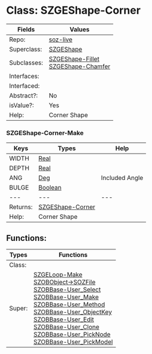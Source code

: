 
# Class:	SZGEShape-Corner

| Fields | Values |
| --------- | --------- |
| Repo: | [soz-live](/repos/soz-live.html) |
| Superclass: | [SZGEShape](SZGEShape.html) |
| Subclasses: | [SZGEShape-Fillet](SZGEShape-Fillet.html) <br> [SZGEShape-Chamfer](SZGEShape-Chamfer.html) |
| Interfaces: |  |
| Interfaced: |  |
| Abstract?: | No |
| isValue?: | Yes |
| Help: | Corner Shape |

### SZGEShape-Corner-Make

| Keys | Types | Help |
| --------- | --------- | --------- |
| WIDTH | [Real](Real.html) |  |
| DEPTH | [Real](Real.html) |  |
| ANG | [Deg](Deg.html) | Included Angle |
| BULGE | [Boolean](Boolean.html) |  |
| --- | --- | --- |
| Returns: | [SZGEShape-Corner](SZGEShape-Corner.html) |
| Help: | Corner Shape |


## Functions:

| Types | Functions |
| --------- | --------- |
| Class: |  |
| Super: | [SZGELoop-Make](SZGELoop.html) <br> [SZOBObject->SOZFile](SZOBObject.html) <br> [SZOBBase-User_Select](SZOBBase.html) <br> [SZOBBase-User_Make](SZOBBase.html) <br> [SZOBBase-User_Method](SZOBBase.html) <br> [SZOBBase-User_ObjectKey](SZOBBase.html) <br> [SZOBBase-User_Edit](SZOBBase.html) <br> [SZOBBase-User_Clone](SZOBBase.html) <br> [SZOBBase-User_PickNode](SZOBBase.html) <br> [SZOBBase-User_PickModel](SZOBBase.html) |


